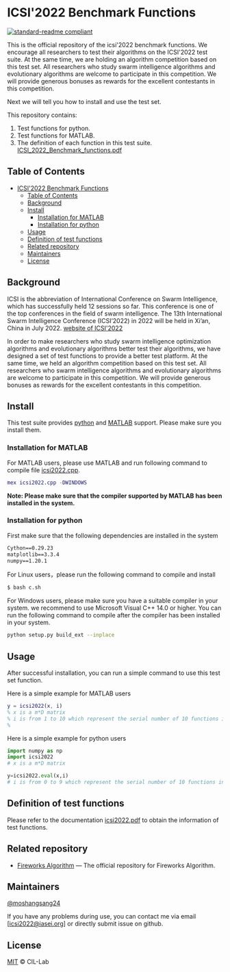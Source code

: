 # ICSI'2022 Benchmark Functions

[![standard-readme compliant](https://img.shields.io/badge/readme%20style-standard-brightgreen.svg?style=flat-square)](https://github.com/RichardLitt/standard-readme)

This is the official repository of the icsi'2022 benchmark functions. We encourage all researchers to test their algorithms on the ICSI'2022 test suite.  At the same time, we are holding an algorithm competition based on this test set. All researchers who study swarm intelligence algorithms and evolutionary algorithms are welcome to participate in this competition. We will provide generous bonuses as rewards for the excellent contestants in this competition.

Next we will tell you how to install and use the test set.

This repository contains:

1. Test functions for python.
2. Test functions for MATLAB.
3. The definition of each function in this test suite. [ICSI_2022_Benchmark_functions.pdf](ICSI_2022_Benchmark_functions.pdf)


## Table of Contents

- [ICSI'2022 Benchmark Functions](#icsi2022-benchmark-functions)
	- [Table of Contents](#table-of-contents)
	- [Background](#background)
	- [Install](#install)
		- [Installation for MATLAB](#installation-for-matlab)
		- [Installation for python](#installation-for-python)
	- [Usage](#usage)
	- [Definition of test functions](#definition-of-test-functions)
	- [Related repository](#related-repository)
	- [Maintainers](#maintainers)
	- [License](#license)

## Background

ICSI is the abbreviation of International  Conference on Swarm Intelligence, which has successfully held 12 sessions so far. This conference is one of the top conferences in the field of swarm intelligence. The 13th International Swarm Intelligence Conference (ICSI’2022) in 2022 will be held in Xi’an, China in July 2022. [website of ICSI'2022](http://iasei.org/icsi2022/)

In order to make researchers who study swarm intelligence optimization algorithms and evolutionary algorithms better test their algorithms, we have designed a set of test functions to provide a better test platform. At the same time, we held an algorithm competition based on this test set. All researchers who swarm intelligence algorithms and evolutionary algorithms are welcome to participate in this competition. We will provide generous bonuses as rewards for the excellent contestants in this competition.

## Install

This test suite provides [python](https://www.python.org/) and [MATLAB](https://www.mathworks.com/products/matlab.html) support. Please make sure you install them.

### Installation for MATLAB

For MATLAB users, please use MATLAB and run following command to compile file [icsi2022.cpp](MATLAB\icsi2022.cpp).

```MATLAB
mex icsi2022.cpp -DWINDOWS
```

**Note: Please make sure that the compiler supported by MATLAB has been installed in the system.**


### Installation for python

First make sure that the following dependencies are installed in the system

```txt
Cython==0.29.23
matplotlib==3.3.4
numpy==1.20.1
```

For Linux users，please run the following command to compile and install

```sh
$ bash c.sh
```

For Windows users, please make sure you have a suitable compiler in your system.  we recommend to use Microsoft Visual C++ 14.0 or higher. You can run the following command to compile after the compiler has been installed in your system.

```sh
python setup.py build_ext --inplace
```


## Usage

After successful installation, you can run a simple command to use this test set function.

Here is a simple example for MATLAB users

```MATLAB
y = icsi2022(x, i)
% x is a m*D matrix
% i is from 1 to 10 which represent the serial number of 10 functions in icsi'2022 test suite.
% 
```

Here is a simple example for python users

```python
import numpy as np
import icsi2022
# x is a m*D matrix

y=icsi2022.eval(x,i)
# i is from 0 to 9 which represent the serial number of 10 functions in icsi'2022 test suite.

```

## Definition of test functions

Please refer to the documentation [icsi2022.pdf](ICSI_2022_Benchmark_functions.pdf)
to obtain the information of test functions.

## Related repository

- [Fireworks Algorithm](https://github.com/cil-lab/fwaopt/tree/master/mpopt) — The official repository for Fireworks Algorithm.

## Maintainers

[@moshangsang24](https://github.com/moshangsang24)

If you have any problems during use, you can contact me via email [icsi2022@iasei.org] or directly submit issue on github.

## License

[MIT](LICENSE) © CIL-Lab
